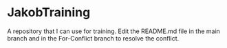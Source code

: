 # JakobTraining
A repository that I can use for training.
Edit the README.md file in the main branch and in the For-Conflict branch to resolve the conflict.